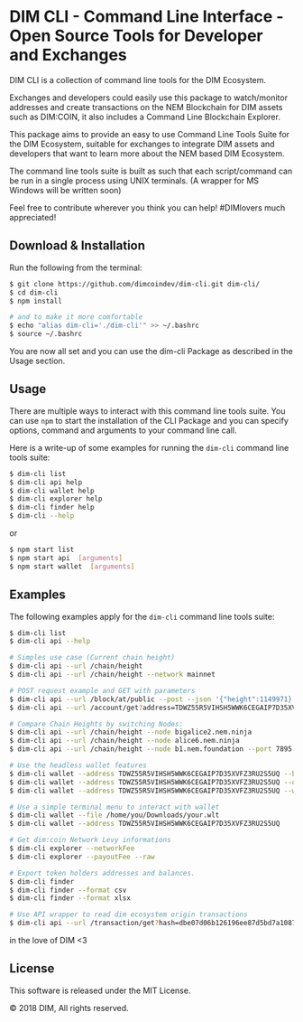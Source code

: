 # DIM CLI - Command Line Interface - Open Source Tools for Developer and Exchanges

DIM CLI is a collection of command line tools for the DIM Ecosystem.

Exchanges and developers could easily use this package to watch/monitor addresses and create transactions on the NEM Blockchain for DIM assets such as DIM:COIN, it also includes a Command Line Blockchain Explorer.

This package aims to provide an easy to use Command Line Tools Suite for the DIM Ecosystem, suitable for exchanges to integrate DIM assets and developers that want to learn more about the NEM based DIM Ecosystem.

The command line tools suite is built as such that each script/command can be run in a single process using UNIX terminals. (A wrapper for MS Windows will be written soon)

Feel free to contribute wherever you think you can help! #DIMlovers much appreciated!

## Download & Installation

Run the following from the terminal:

```bash
$ git clone https://github.com/dimcoindev/dim-cli.git dim-cli/
$ cd dim-cli
$ npm install

# and to make it more comfortable
$ echo "alias dim-cli='./dim-cli'" >> ~/.bashrc 
$ source ~/.bashrc
```

You are now all set and you can use the dim-cli Package as described in the Usage section.

## Usage

There are multiple ways to interact with this command line tools suite. You can use `npm` to start the installation of the CLI Package and you can specify options, command and arguments to your command line call.

Here is a write-up of some examples for running the `dim-cli` command line tools suite:

```bash
$ dim-cli list
$ dim-cli api help
$ dim-cli wallet help
$ dim-cli explorer help
$ dim-cli finder help
$ dim-cli --help
```

or 

```bash
$ npm start list
$ npm start api  [arguments]
$ npm start wallet  [arguments]
```

## Examples

The following examples apply for the `dim-cli` command line tools suite:

```bash
$ dim-cli list
$ dim-cli api --help

# Simples use case (Current chain height)
$ dim-cli api --url /chain/height
$ dim-cli api --url /chain/height --network mainnet

# POST request example and GET with parameters
$ dim-cli api --url /block/at/public --post --json '{"height":1149971}'
$ dim-cli api --url /account/get?address=TDWZ55R5VIHSH5WWK6CEGAIP7D35XVFZ3RU2S5UQ

# Compare Chain Heights by switching Nodes:
$ dim-cli api --url /chain/height --node bigalice2.nem.ninja
$ dim-cli api --url /chain/height --node alice6.nem.ninja
$ dim-cli api --url /chain/height --node b1.nem.foundation --port 7895

# Use the headless wallet features
$ dim-cli wallet --address TDWZ55R5VIHSH5WWK6CEGAIP7D35XVFZ3RU2S5UQ --balances --raw
$ dim-cli wallet --address TDWZ55R5VIHSH5WWK6CEGAIP7D35XVFZ3RU2S5UQ --overview
$ dim-cli wallet --address TDWZ55R5VIHSH5WWK6CEGAIP7D35XVFZ3RU2S5UQ --watch

# Use a simple terminal menu to interact with wallet
$ dim-cli wallet --file /home/you/Downloads/your.wlt
$ dim-cli wallet --address TDWZ55R5VIHSH5WWK6CEGAIP7D35XVFZ3RU2S5UQ

# Get dim:coin Network Levy informations
$ dim-cli explorer --networkFee
$ dim-cli explorer --payoutFee --raw

# Export token holders addresses and balances.
$ dim-cli finder
$ dim-cli finder --format csv
$ dim-cli finder --format xlsx

# Use API wrapper to read dim ecosystem origin transactions
$ dim-cli api --url /transaction/get?hash=dbe07d06b126196ee87d5bd7a10871caf3fd268d4db78eddac4ee309cae8b797 --network mainnet
```

in the love of DIM <3


## License

This software is released under the MIT License.

© 2018 DIM, All rights reserved.
